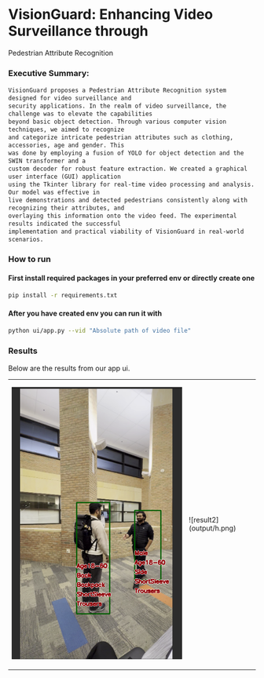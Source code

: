 # VisionGuard: Enhancing Video Surveillance through
Pedestrian Attribute Recognition

### Executive Summary:
```text
VisionGuard proposes a Pedestrian Attribute Recognition system designed for video surveillance and
security applications. In the realm of video surveillance, the challenge was to elevate the capabilities
beyond basic object detection. Through various computer vision techniques, we aimed to recognize
and categorize intricate pedestrian attributes such as clothing, accessories, age and gender. This
was done by employing a fusion of YOLO for object detection and the SWIN transformer and a
custom decoder for robust feature extraction. We created a graphical user interface (GUI) application
using the Tkinter library for real-time video processing and analysis. Our model was effective in
live demonstrations and detected pedestrians consistently along with recognizing their attributes, and
overlaying this information onto the video feed. The experimental results indicated the successful
implementation and practical viability of VisionGuard in real-world scenarios. 
```

### How to run 
#### First install required packages in your preferred env or directly create one
```bash
pip install -r requirements.txt
```
#### After you have created env you can run it with
```bash
python ui/app.py --vid "Absolute path of video file"
```

### Results
Below are the results from our app ui. 

<table>
<tr>
<td>

![result1](output/Best%20Crop.png)

</td>
<td>
![result2](output/h.png)
</td>
</tr>
</table>

